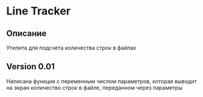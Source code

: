 # Line Tracker

## Описание
Утилита для подсчета количества строк в файлах  


## Version 0.01
Написана функция с переменным числом параметров, которая выводит на экран количество строк в файле, переданном через параметры  
